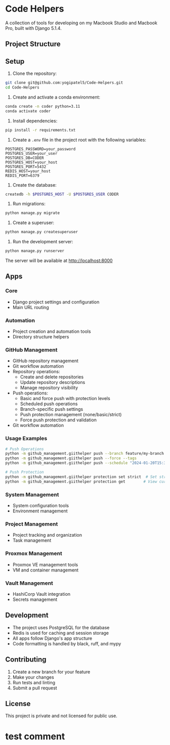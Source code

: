 # Code Helpers

A collection of tools for developing on my Macbook Studio and Macbook Pro, built with Django 5.1.4.

## Project Structure

## Setup

1. Clone the repository:

```bash
git clone git@github.com:yogipatel5/Code-Helpers.git
cd Code-Helpers
```

1. Create and activate a conda environment:

```bash
conda create -n coder python=3.11
conda activate coder
```

1. Install dependencies:

```bash
pip install -r requirements.txt
```

1. Create a `.env` file in the project root with the following variables:

```text
POSTGRES_PASSWORD=your_password
POSTGRES_USER=your_user
POSTGRES_DB=CODER
POSTGRES_HOST=your_host
POSTGRES_PORT=5432
REDIS_HOST=your_host
REDIS_PORT=6379
```

1. Create the database:

```bash
createdb -h $POSTGRES_HOST -U $POSTGRES_USER CODER
```

1. Run migrations:

```bash
python manage.py migrate
```

1. Create a superuser:

```bash
python manage.py createsuperuser
```

1. Run the development server:

```bash
python manage.py runserver
```

The server will be available at <http://localhost:8000>

## Apps

### Core

- Django project settings and configuration
- Main URL routing

### Automation

- Project creation and automation tools
- Directory structure helpers

### GitHub Management

- GitHub repository management
- Git workflow automation
- Repository operations:
  - Create and delete repositories
  - Update repository descriptions
  - Manage repository visibility
- Push operations:
  - Basic and force push with protection levels
  - Scheduled push operations
  - Branch-specific push settings
  - Push protection management (none/basic/strict)
  - Force push protection and validation
- Git workflow automation

### Usage Examples

```bash
# Push Operations
python -m github_management.giithelper push --branch feature/my-branch  # Push to specific branch
python -m github_management.giithelper push --force --tags             # Force push with tags
python -m github_management.giithelper push --schedule "2024-01-20T15:30:00"  # Schedule push

# Push Protection
python -m github_management.giithelper protection set strict  # Set strict protection
python -m github_management.giithelper protection get        # View current protection
```

### System Management

- System configuration tools
- Environment management

### Project Management

- Project tracking and organization
- Task management

### Proxmox Management

- Proxmox VE management tools
- VM and container management

### Vault Management

- HashiCorp Vault integration
- Secrets management

## Development

- The project uses PostgreSQL for the database
- Redis is used for caching and session storage
- All apps follow Django's app structure
- Code formatting is handled by black, ruff, and mypy

## Contributing

1. Create a new branch for your feature
2. Make your changes
3. Run tests and linting
4. Submit a pull request

## License

This project is private and not licensed for public use.
# test comment

